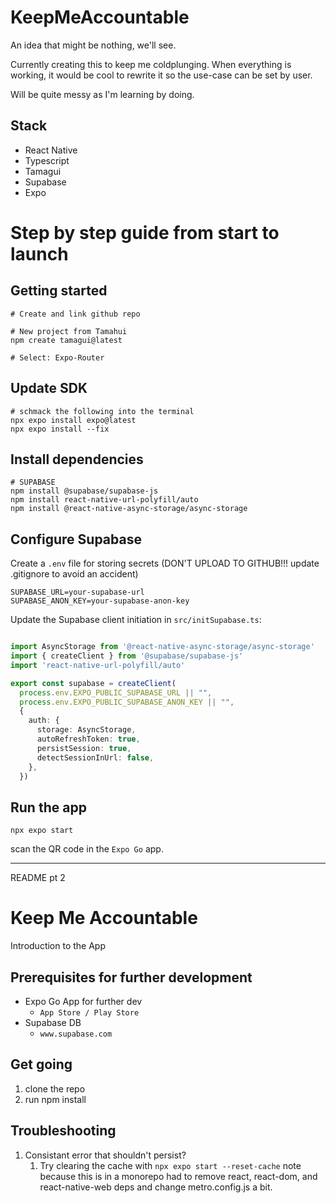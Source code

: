# KeepMeAccountable
An idea that might be nothing, we'll see.

Currently creating this to keep me coldplunging. When everything is working, it would be cool to rewrite it so the use-case can be set by user.

Will be quite messy as I'm learning by doing.

## Stack
- React Native
- Typescript
- Tamagui
- Supabase
- Expo

# Step by step guide from start to launch

## Getting started

```shell
# Create and link github repo

# New project from Tamahui
npm create tamagui@latest

# Select: Expo-Router
```

## Update SDK
```shell
# schmack the following into the terminal
npx expo install expo@latest
npx expo install --fix
```

## Install dependencies

```shell
# SUPABASE
npm install @supabase/supabase-js
npm install react-native-url-polyfill/auto
npm install @react-native-async-storage/async-storage
```

## Configure Supabase

Create a `.env` file for storing secrets (DON'T UPLOAD TO GITHUB!!! update .gitignore to avoid an accident)

```env
SUPABASE_URL=your-supabase-url
SUPABASE_ANON_KEY=your-supabase-anon-key
```

Update the Supabase client initiation in `src/initSupabase.ts`:

```ts

import AsyncStorage from '@react-native-async-storage/async-storage'
import { createClient } from '@supabase/supabase-js'
import 'react-native-url-polyfill/auto'

export const supabase = createClient(
  process.env.EXPO_PUBLIC_SUPABASE_URL || "",
  process.env.EXPO_PUBLIC_SUPABASE_ANON_KEY || "",
  {
    auth: {
      storage: AsyncStorage,
      autoRefreshToken: true,
      persistSession: true,
      detectSessionInUrl: false,
    },
  })
```



## Run the app
```shell
npx expo start
```

scan the QR code in the `Expo Go` app.


---

README pt 2

# Keep Me Accountable

Introduction to the App

## Prerequisites for further development

- Expo Go App for further dev
  - `App Store / Play Store`
- Supabase DB
  - `www.supabase.com`

## Get going

1. clone the repo
2. run npm install

## Troubleshooting

1. Consistant error that shouldn't persist?
   1. Try clearing the cache with `npx expo start --reset-cache`
note because this is in a monorepo had to remove react, react-dom, and react-native-web deps and change metro.config.js a bit.
